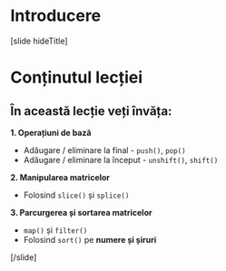 # Introducere

[slide hideTitle]

# Conținutul lecției


## În această lecție veți învăța:

**1. Operațiuni de bază**

- Adăugare / eliminare la final - `push()`, `pop()`
- Adăugare / eliminare la început - `unshift()`, `shift()`

**2. Manipularea matricelor**

- Folosind `slice()` și `splice()`

**3. Parcurgerea și sortarea matricelor**

- `map()` și `filter()`
- Folosind `sort()` pe **numere și șiruri**

[/slide]